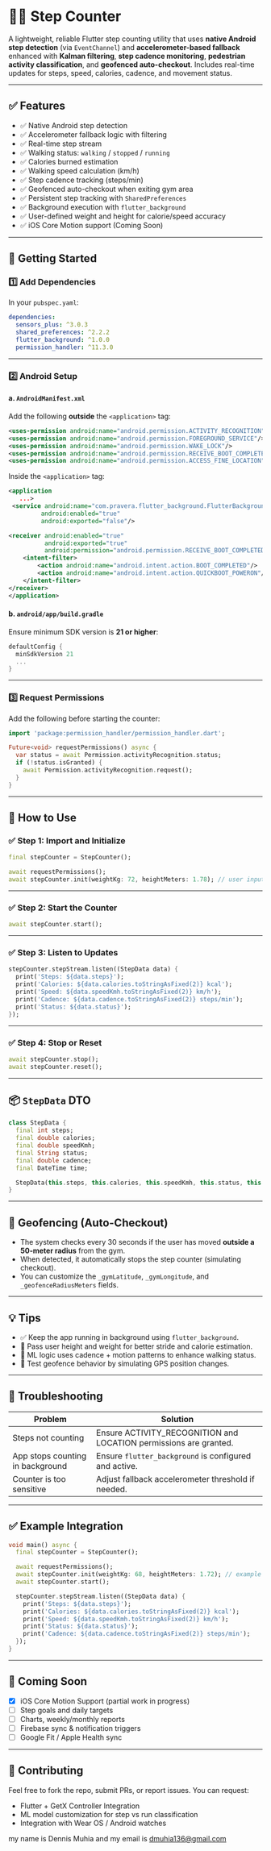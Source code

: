 # 🏃‍♂️ Step Counter

A lightweight, reliable Flutter step counting utility that uses **native Android step detection** (via `EventChannel`) and **accelerometer-based fallback** enhanced with **Kalman filtering**, **step cadence monitoring**, **pedestrian activity classification**, and **geofenced auto-checkout**. Includes real-time updates for steps, speed, calories, cadence, and movement status.

---

## ✅ Features

* ✅ Native Android step detection
* ✅ Accelerometer fallback logic with filtering
* ✅ Real-time step stream
* ✅ Walking status: `walking` / `stopped` / `running`
* ✅ Calories burned estimation
* ✅ Walking speed calculation (km/h)
* ✅ Step cadence tracking (steps/min)
* ✅ Geofenced auto-checkout when exiting gym area
* ✅ Persistent step tracking with `SharedPreferences`
* ✅ Background execution with `flutter_background`
* ✅ User-defined weight and height for calorie/speed accuracy
* ✅ iOS Core Motion support (Coming Soon)

---

## 🚀 Getting Started

### 1️⃣ Add Dependencies

In your `pubspec.yaml`:

```yaml
dependencies:
  sensors_plus: ^3.0.3
  shared_preferences: ^2.2.2
  flutter_background: ^1.0.0
  permission_handler: ^11.3.0
```

---

### 2️⃣ Android Setup

#### a. `AndroidManifest.xml`

Add the following **outside** the `<application>` tag:

```xml
<uses-permission android:name="android.permission.ACTIVITY_RECOGNITION"/>
<uses-permission android:name="android.permission.FOREGROUND_SERVICE"/>
<uses-permission android:name="android.permission.WAKE_LOCK"/>
<uses-permission android:name="android.permission.RECEIVE_BOOT_COMPLETED"/>
<uses-permission android:name="android.permission.ACCESS_FINE_LOCATION"/>
```

Inside the `<application>` tag:

```xml
<application
   ...>
 <service android:name="com.pravera.flutter_background.FlutterBackgroundService"
         android:enabled="true"
         android:exported="false"/>

<receiver android:enabled="true"
          android:exported="true"
          android:permission="android.permission.RECEIVE_BOOT_COMPLETED">
    <intent-filter>
        <action android:name="android.intent.action.BOOT_COMPLETED"/>
        <action android:name="android.intent.action.QUICKBOOT_POWERON"/>
    </intent-filter>
</receiver>
</application>
```

#### b. `android/app/build.gradle`

Ensure minimum SDK version is **21 or higher**:

```gradle
defaultConfig {
  minSdkVersion 21
  ...
}
```

---

### 3️⃣ Request Permissions

Add the following before starting the counter:

```dart
import 'package:permission_handler/permission_handler.dart';

Future<void> requestPermissions() async {
  var status = await Permission.activityRecognition.status;
  if (!status.isGranted) {
    await Permission.activityRecognition.request();
  }
}
```

---

## 🧰 How to Use

### ✅ Step 1: Import and Initialize

```dart
final stepCounter = StepCounter();

await requestPermissions();
await stepCounter.init(weightKg: 72, heightMeters: 1.78); // user input values
```

---

### ✅ Step 2: Start the Counter

```dart
await stepCounter.start();
```

---

### ✅ Step 3: Listen to Updates

```dart
stepCounter.stepStream.listen((StepData data) {
  print('Steps: ${data.steps}');
  print('Calories: ${data.calories.toStringAsFixed(2)} kcal');
  print('Speed: ${data.speedKmh.toStringAsFixed(2)} km/h');
  print('Cadence: ${data.cadence.toStringAsFixed(2)} steps/min');
  print('Status: ${data.status}');
});
```

---

### ✅ Step 4: Stop or Reset

```dart
await stepCounter.stop();
await stepCounter.reset();
```

---

## 📦 `StepData` DTO

```dart
class StepData {
  final int steps;
  final double calories;
  final double speedKmh;
  final String status;
  final double cadence;
  final DateTime time;

  StepData(this.steps, this.calories, this.speedKmh, this.status, this.cadence, this.time);
}
```

---

## 📍 Geofencing (Auto-Checkout)

* The system checks every 30 seconds if the user has moved **outside a 50-meter radius** from the gym.
* When detected, it automatically stops the step counter (simulating checkout).
* You can customize the `_gymLatitude`, `_gymLongitude`, and `_geofenceRadiusMeters` fields.

---

## 💡 Tips

* ✅ Keep the app running in background using `flutter_background`.
* 🎯 Pass user height and weight for better stride and calorie estimation.
* 🧠 ML logic uses cadence + motion patterns to enhance walking status.
* 📍 Test geofence behavior by simulating GPS position changes.

---

## 🐛 Troubleshooting

| Problem                          | Solution                                                                        |
| -------------------------------- | ------------------------------------------------------------------------------- |
| Steps not counting               | Ensure ACTIVITY_RECOGNITION and LOCATION permissions are granted.              |
| App stops counting in background | Ensure `flutter_background` is configured and active.                           |
| Counter is too sensitive         | Adjust fallback accelerometer threshold if needed.                             |

---

## ✅ Example Integration

```dart
void main() async {
  final stepCounter = StepCounter();

  await requestPermissions();
  await stepCounter.init(weightKg: 68, heightMeters: 1.72); // example user data
  await stepCounter.start();

  stepCounter.stepStream.listen((StepData data) {
    print('Steps: ${data.steps}');
    print('Calories: ${data.calories.toStringAsFixed(2)} kcal');
    print('Speed: ${data.speedKmh.toStringAsFixed(2)} km/h');
    print('Status: ${data.status}');
    print('Cadence: ${data.cadence.toStringAsFixed(2)} steps/min');
  });
}
```

---

## 🔮 Coming Soon

* [x] iOS Core Motion Support (partial work in progress)
* [ ] Step goals and daily targets
* [ ] Charts, weekly/monthly reports
* [ ] Firebase sync & notification triggers
* [ ] Google Fit / Apple Health sync

---

## 🤝 Contributing

Feel free to fork the repo, submit PRs, or report issues.
You can request:

* Flutter + GetX Controller Integration
* ML model customization for step vs run classification
* Integration with Wear OS / Android watches


my name is Dennis Muhia and my email is dmuhia136@gmail.com
